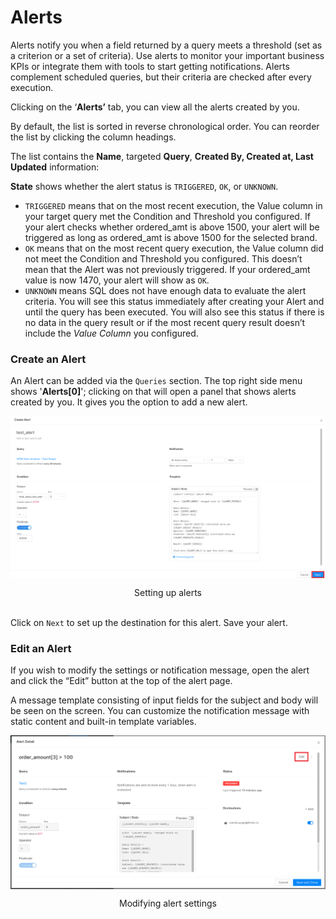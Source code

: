 # **Alerts**

Alerts notify you when a field returned by a query meets a threshold (set as a criterion or a set of criteria). Use alerts to monitor your important business KPIs or integrate them with tools to start getting notifications. Alerts complement scheduled queries, but their criteria are checked after every execution.

Clicking on the ‘**Alerts’** tab, you can view all the alerts created by you.

By default, the list is sorted in reverse chronological order. You can reorder the list by clicking the column headings. 

The list contains the **Name**, targeted **Query**, **Created By, Created at, Last Updated** information:

**State** shows whether the alert status is `TRIGGERED`, `OK`, or `UNKNOWN`.

- `TRIGGERED` means that on the most recent execution, the Value column in your target query met the Condition and Threshold you configured. If your alert checks whether ordered_amt is above 1500, your alert will be triggered as long as ordered_amt  is above 1500 for the selected brand.
- `OK` means that on the most recent query execution, the Value column did not meet the Condition and Threshold you configured. This doesn’t mean that the Alert was not previously triggered. If your ordered_amt value is now 1470, your alert will show as `OK`.
- `UNKNOWN` means SQL does not have enough data to evaluate the alert criteria. You will see this status immediately after creating your Alert and until the query has been executed. You will also see this status if there is no data in the query result or if the most recent query result doesn’t include the *Value Column* you configured.

### **Create an Alert**

An Alert can be added via the `Queries` section. The top right side menu shows '**Alerts[0]**'; clicking on that will open a panel that shows alerts created by you. It gives you the option to add a new alert. 

<img src="Alerts/MicrosoftTeams-image_(76).png" 
        alt="Setting up alerts"
        style="display: block; margin: auto" />

<figcaption align = "center">Setting up alerts</figcaption>
<br>

Click on `Next` to set up the destination for this alert. Save your alert.

### **Edit an Alert**

If you wish to modify the settings or notification message, open the alert and click the “Edit” button at the top of the alert page.

A message template consisting of input fields for the subject and body will be seen on the screen. You can customize the notification message with static content and built-in template variables.

<img src="Alerts/Screen_Shot_2022-11-04_at_5.07.02_PM.png" 
        alt="Modifying alert settings"
        style="display: block; margin: auto" />

<figcaption align = "center">Modifying alert settings</figcaption>
<br>